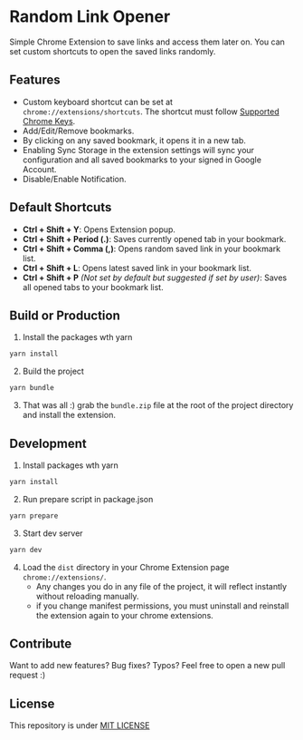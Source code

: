 # Random Link Opener

Simple Chrome Extension to save links and access them later on. You can set custom shortcuts to open the saved links randomly.

## Features

- Custom keyboard shortcut can be set at `chrome://extensions/shortcuts`. The shortcut must follow [Supported Chrome Keys](https://developer.chrome.com/docs/extensions/reference/commands/#supported-keys).
- Add/Edit/Remove bookmarks.
- By clicking on any saved bookmark, it opens it in a new tab.
- Enabling Sync Storage in the extension settings will sync your configuration and all saved bookmarks to your signed in Google Account.
- Disable/Enable Notification.

## Default Shortcuts

- **Ctrl + Shift + Y**: Opens Extension popup.
- **Ctrl + Shift + Period (.)**: Saves currently opened tab in your bookmark.
- **Ctrl + Shift + Comma (,)**: Opens random saved link in your bookmark list.
- **Ctrl + Shift + L**: Opens latest saved link in your bookmark list.
- **Ctrl + Shift + P** _(Not set by default but suggested if set by user)_: Saves all opened tabs to your bookmark list.

## Build or Production

1. Install the packages wth yarn
```bash
yarn install
```
2. Build the project
```bash
yarn bundle
```
3. That was all :) grab the `bundle.zip` file at the root of the project directory and install the extension.

## Development
1. Install packages wth yarn
```bash
yarn install
```
2. Run prepare script in package.json
```bash
yarn prepare
```
3. Start dev server
```bash
yarn dev
```
4. Load the `dist` directory in your Chrome Extension page `chrome://extensions/`. 
   - Any changes you do in any file of the project, it will reflect instantly without reloading manually.
   - if you change manifest permissions, you must uninstall and reinstall the extension again to your chrome extensions.

## Contribute
Want to add new features? Bug fixes? Typos? Feel free to open a new pull request :)


## License
This repository is under [MIT LICENSE](LICENSE)
